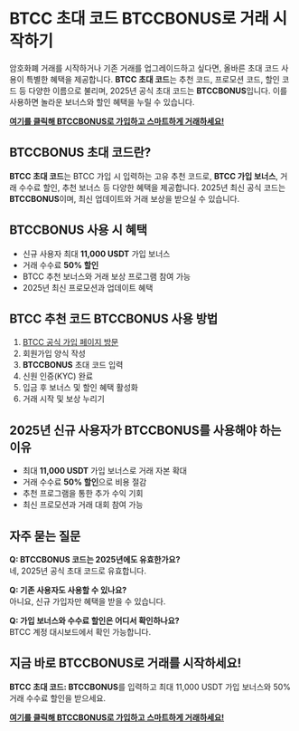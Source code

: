 
<h1>BTCC 초대 코드 BTCCBONUS로 거래 시작하기</h1>
<p>암호화폐 거래를 시작하거나 기존 거래를 업그레이드하고 싶다면, 올바른 초대 코드 사용이 특별한 혜택을 제공합니다. <strong>BTCC 초대 코드</strong>는 추천 코드, 프로모션 코드, 할인 코드 등 다양한 이름으로 불리며, 2025년 공식 초대 코드는 <strong>BTCCBONUS</strong>입니다. 이를 사용하면 놀라운 보너스와 할인 혜택을 누릴 수 있습니다.</p>
<p><a href="https://www.btcc.com/en-US/register?inviteCode=BTCCBONUS&utm_source=kol&kol_link=9303" target="_blank" rel="noopener noreferrer"><strong>여기를 클릭해 BTCCBONUS로 가입하고 스마트하게 거래하세요!</strong></a></p>
<img src="https://images.mirror-media.xyz/publication-images/PRL-6M0yOdJzklqdBbh-B.png?height=960&amp;width=1920" decoding="async" data-nimg="fill" class="css-xah9so" style="position: absolute; inset: 0px; box-sizing: border-box; padding: 0px; border: none; margin: auto; display: block; width: 0px; height: 0px; min-width: 100%; max-width: 100%; min-height: 100%; max-height: 100%;">
<h2>BTCCBONUS 초대 코드란?</h2>
<p><strong>BTCC 초대 코드</strong>는 BTCC 가입 시 입력하는 고유 추천 코드로, <strong>BTCC 가입 보너스</strong>, 거래 수수료 할인, 추천 보너스 등 다양한 혜택을 제공합니다. 2025년 최신 공식 코드는 <strong>BTCCBONUS</strong>이며, 최신 업데이트와 거래 보상을 받으실 수 있습니다.</p>
<h2>BTCCBONUS 사용 시 혜택</h2>
<ul>
<li>신규 사용자 최대 <strong>11,000 USDT</strong> 가입 보너스</li>
<li>거래 수수료 <strong>50% 할인</strong></li>
<li>BTCC 추천 보너스와 거래 보상 프로그램 참여 가능</li>
<li>2025년 최신 프로모션과 업데이트 혜택</li>
</ul>
<h2>BTCC 추천 코드 BTCCBONUS 사용 방법</h2>
<ol>
<li><a href="https://www.btcc.com/en-US/register?inviteCode=BTCCBONUS&utm_source=kol&kol_link=9303" target="_blank" rel="noopener noreferrer">BTCC 공식 가입 페이지 방문</a></li>
<li>회원가입 양식 작성</li>
<li><strong>BTCCBONUS</strong> 초대 코드 입력</li>
<li>신원 인증(KYC) 완료</li>
<li>입금 후 보너스 및 할인 혜택 활성화</li>
<li>거래 시작 및 보상 누리기</li>
</ol>
<h2>2025년 신규 사용자가 BTCCBONUS를 사용해야 하는 이유</h2>
<ul>
<li>최대 <strong>11,000 USDT</strong> 가입 보너스로 거래 자본 확대</li>
<li>거래 수수료 <strong>50% 할인</strong>으로 비용 절감</li>
<li>추천 프로그램을 통한 추가 수익 기회</li>
<li>최신 프로모션과 거래 대회 참여 가능</li>
</ul>
<h2>자주 묻는 질문</h2>
<p><strong>Q: BTCCBONUS 코드는 2025년에도 유효한가요?</strong><br>네, 2025년 공식 초대 코드로 유효합니다.</p>
<p><strong>Q: 기존 사용자도 사용할 수 있나요?</strong><br>아니요, 신규 가입자만 혜택을 받을 수 있습니다.</p>
<p><strong>Q: 가입 보너스와 수수료 할인은 어디서 확인하나요?</strong><br>BTCC 계정 대시보드에서 확인 가능합니다.</p>
<h2>지금 바로 BTCCBONUS로 거래를 시작하세요!</h2>
<p><strong>BTCC 초대 코드: BTCCBONUS</strong>를 입력하고 최대 11,000 USDT 가입 보너스와 50% 거래 수수료 할인을 받으세요.</p>
<p><a href="https://www.btcc.com/en-US/register?inviteCode=BTCCBONUS&utm_source=kol&kol_link=9303" target="_blank" rel="noopener noreferrer"><strong>여기를 클릭해 BTCCBONUS로 가입하고 스마트하게 거래하세요!</strong></a></p>
</body>
</html>
